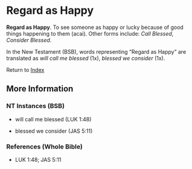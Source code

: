 # Regard as Happy
**Regard as Happy**. 
To see someone as happy or lucky because of good things happening to them (acai). 
Other forms include: 
*Call Blessed*, *Consider Blessed*. 




In the New Testament (BSB), words representing “Regard as Happy” are translated as 
*will call me blessed* (1x), *blessed we consider* (1x). 


Return to [Index](00-Index.md)

## More Information

### NT Instances (BSB)

* will call me blessed (LUK 1:48)

* blessed we consider (JAS 5:11)



### References (Whole Bible)

* LUK 1:48; JAS 5:11



